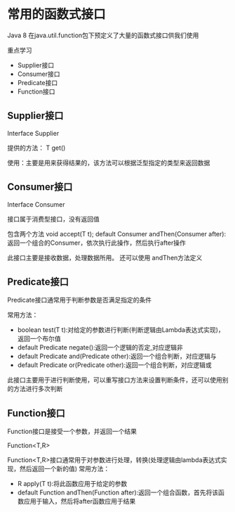 # 常用的函数式接口

Java 8 在java.util.function包下预定义了大量的函数式接口供我们使用

重点学习

<ul>
<li>Supplier接口</li>
<li>Consumer接口</li>
<li>Predicate接口</li>
<li>Function接口</li>
</ul>


## Supplier接口

Interface Supplier<T>

提供的方法： 
T get()

使用：主要是用来获得结果的，该方法可以根据泛型指定的类型来返回数据

## Consumer接口

Interface Consumer<T>

接口属于消费型接口，没有返回值

包含两个方法
void accept(T t);
default Consumer<T> andThen(Consumer after):返回一个组合的Consumer，依次执行此操作，然后执行after操作

此接口主要是接收数据，处理数据所用。
还可以使用 andThen方法定义

## Predicate接口

Predicate接口通常用于判断参数是否满足指定的条件

常用方法：
<ul>
<li>boolean test(T t):对给定的参数进行判断(判断逻辑由Lambda表达式实现)，返回一个布尔值</li>
<li>default Predicate<T> negate():返回一个逻辑的否定,对应逻辑非</li>
<li>default Predicate<T> and(Predicate other):返回一个组合判断，对应逻辑与</li>
<li>default Predicate<T> or(Predicate other):返回一个组合判断，对应逻辑或</li>
</ul>

此接口主要用于进行判断使用，可以重写接口方法来设置判断条件，还可以使用别的方法进行多次判断

## Function接口

Function接口是接受一个参数，并返回一个结果

Function<T,R>

Function<T,R>接口通常用于对参数进行处理，转换(处理逻辑由lambda表达式实现，然后返回一个新的值)
常用方法：
<ul>
<li>R apply(T t):将此函数应用于给定的参数</li>
<li>default<V> Function andThen(Function after):返回一个组合函数，首先将该函数应用于输入，然后将after函数应用于结果</li>
</ul>



